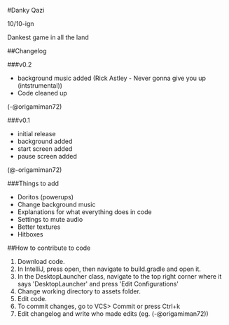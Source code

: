 #Danky Qazi

10/10-ign

Dankest game in all the land

##Changelog

###v0.2

* background music added (Rick Astley - Never gonna give you up (intstrumental))
* Code cleaned up

(-@origamiman72)


###v0.1

* initial release
* background added
* start screen added
* pause screen added

(@-origamiman72)

###Things to add

* Doritos (powerups)
* Change background music
* Explanations for what everything does in code
* Settings to mute audio
* Better textures
* Hitboxes

##How to contribute to code

1. Download code.
2. In IntelliJ, press open, then navigate to build.gradle and open it.
3. In the DesktopLauncher class, navigate to the top right corner where it says 'DesktopLauncher' and press 'Edit Configurations'
4. Change working directory to assets folder.
5. Edit code.
6. To commit changes, go to VCS> Commit or press Ctrl+k
7. Edit changelog and write who made edits (eg. (-@origamiman72))
